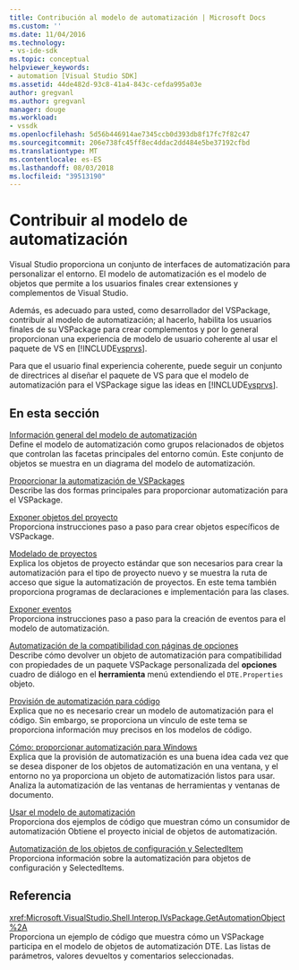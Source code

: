 ```yaml
---
title: Contribución al modelo de automatización | Microsoft Docs
ms.custom: ''
ms.date: 11/04/2016
ms.technology:
- vs-ide-sdk
ms.topic: conceptual
helpviewer_keywords:
- automation [Visual Studio SDK]
ms.assetid: 44de482d-93c8-41a4-843c-cefda995a03e
author: gregvanl
ms.author: gregvanl
manager: douge
ms.workload:
- vssdk
ms.openlocfilehash: 5d56b446914ae7345ccb0d393db8f17fc7f82c47
ms.sourcegitcommit: 206e738fc45ff8ec4ddac2dd484e5be37192cfbd
ms.translationtype: MT
ms.contentlocale: es-ES
ms.lasthandoff: 08/03/2018
ms.locfileid: "39513190"
---
```

# <a name="contribute-to-the-automation-model"></a>Contribuir al modelo de automatización
Visual Studio proporciona un conjunto de interfaces de automatización para personalizar el entorno. El modelo de automatización es el modelo de objetos que permite a los usuarios finales crear extensiones y complementos de Visual Studio.  
  
 Además, es adecuado para usted, como desarrollador del VSPackage, contribuir al modelo de automatización; al hacerlo, habilita los usuarios finales de su VSPackage para crear complementos y por lo general proporcionan una experiencia de modelo de usuario coherente al usar el paquete de VS en [!INCLUDE[vsprvs](../../code-quality/includes/vsprvs_md.md)].  
  
 Para que el usuario final experiencia coherente, puede seguir un conjunto de directrices al diseñar el paquete de VS para que el modelo de automatización para el VSPackage sigue las ideas en [!INCLUDE[vsprvs](../../code-quality/includes/vsprvs_md.md)].  
  
## <a name="in-this-section"></a>En esta sección  
 [Información general del modelo de automatización](../../extensibility/internals/automation-model-overview.md)  
 Define el modelo de automatización como grupos relacionados de objetos que controlan las facetas principales del entorno común. Este conjunto de objetos se muestra en un diagrama del modelo de automatización.  
  
 [Proporcionar la automatización de VSPackages](../../extensibility/internals/providing-automation-for-vspackages.md)  
 Describe las dos formas principales para proporcionar automatización para el VSPackage.  
  
 [Exponer objetos del proyecto](../../extensibility/internals/exposing-project-objects.md)  
 Proporciona instrucciones paso a paso para crear objetos específicos de VSPackage.  
  
 [Modelado de proyectos](../../extensibility/internals/project-modeling.md)  
 Explica los objetos de proyecto estándar que son necesarios para crear la automatización para el tipo de proyecto nuevo y se muestra la ruta de acceso que sigue la automatización de proyectos. En este tema también proporciona programas de declaraciones e implementación para las clases.  
  
 [Exponer eventos](../../extensibility/internals/exposing-events-in-the-visual-studio-sdk.md)  
 Proporciona instrucciones paso a paso para la creación de eventos para el modelo de automatización.  
  
 [Automatización de la compatibilidad con páginas de opciones](../../extensibility/internals/automation-support-for-options-pages.md)  
 Describe cómo devolver un objeto de automatización para compatibilidad con propiedades de un paquete VSPackage personalizada del **opciones** cuadro de diálogo en el **herramienta** menú extendiendo el `DTE.Properties` objeto.  
  
 [Provisión de automatización para código](../../extensibility/internals/providing-automation-for-code.md)  
 Explica que no es necesario crear un modelo de automatización para el código. Sin embargo, se proporciona un vínculo de este tema se proporciona información muy precisos en los modelos de código.  
  
 [Cómo: proporcionar automatización para Windows](../../extensibility/internals/how-to-provide-automation-for-windows.md)  
 Explica que la provisión de automatización es una buena idea cada vez que se desea disponer de los objetos de automatización en una ventana, y el entorno no ya proporciona un objeto de automatización listos para usar. Analiza la automatización de las ventanas de herramientas y ventanas de documento.  
  
 [Usar el modelo de automatización](../../extensibility/internals/using-the-automation-model.md)  
 Proporciona dos ejemplos de código que muestran cómo un consumidor de automatización Obtiene el proyecto inicial de objetos de automatización.  
  
 [Automatización de los objetos de configuración y SelectedItem](../../extensibility/internals/automation-for-configuration-and-selecteditem-objects.md)  
 Proporciona información sobre la automatización para objetos de configuración y SelectedItems.  
  
## <a name="reference"></a>Referencia  
 <xref:Microsoft.VisualStudio.Shell.Interop.IVsPackage.GetAutomationObject%2A>  
 Proporciona un ejemplo de código que muestra cómo un VSPackage participa en el modelo de objetos de automatización DTE. Las listas de parámetros, valores devueltos y comentarios seleccionadas.  
  
